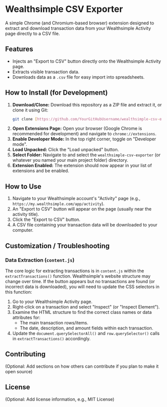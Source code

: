 # Wealthsimple CSV Exporter

A simple Chrome (and Chromium-based browser) extension designed to extract and download transaction data from your Wealthsimple Activity page directly to a CSV file.

## Features

- Injects an "Export to CSV" button directly onto the Wealthsimple Activity page.
- Extracts visible transaction data.
- Downloads data as a `.csv` file for easy import into spreadsheets.

## How to Install (for Development)

1.  **Download/Clone:** Download this repository as a ZIP file and extract it, or clone it using Git:
    ```bash
    git clone [https://github.com/YourGitHubUsername/wealthsimple-csv-exporter.git](https://github.com/YourGitHubUsername/wealthsimple-csv-exporter.git)
    ```
2.  **Open Extensions Page:** Open your browser (Google Chrome is recommended for development) and navigate to `chrome://extensions`.
3.  **Enable Developer Mode:** In the top right corner, toggle on "Developer mode".
4.  **Load Unpacked:** Click the "Load unpacked" button.
5.  **Select Folder:** Navigate to and select the `wealthsimple-csv-exporter` (or whatever you named your main project folder) directory.
6.  **Extension Enabled:** The extension should now appear in your list of extensions and be enabled.

## How to Use

1.  Navigate to your Wealthsimple account's "Activity" page (e.g., `https://my.wealthsimple.com/app/activity`).
2.  An "Export to CSV" button will appear on the page (usually near the activity title).
3.  Click the "Export to CSV" button.
4.  A CSV file containing your transaction data will be downloaded to your computer.

## Customization / Troubleshooting

### Data Extraction (`content.js`)

The core logic for extracting transactions is in `content.js` within the `extractTransactions()` function. Wealthsimple's website structure may change over time. If the button appears but no transactions are found (or incorrect data is downloaded), you will need to update the CSS selectors in this function:

1.  Go to your Wealthsimple Activity page.
2.  Right-click on a transaction and select "Inspect" (or "Inspect Element").
3.  Examine the HTML structure to find the correct class names or data attributes for:
    * The main transaction rows/items.
    * The date, description, and amount fields within each transaction.
4.  Update the `document.querySelectorAll()` and `row.querySelector()` calls in `extractTransactions()` accordingly.

## Contributing

(Optional: Add sections on how others can contribute if you plan to make it open source)

## License

(Optional: Add license information, e.g., MIT License)